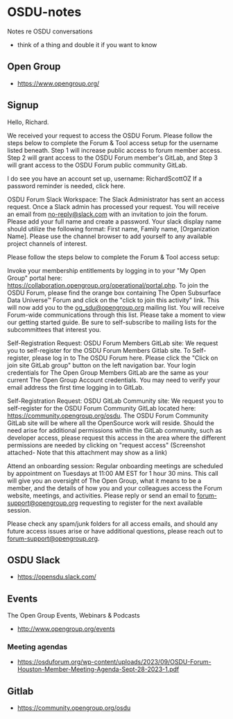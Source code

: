 # OSDU-notes
Notes re OSDU conversations
- think of a thing and double it if you want to know
## Open Group
- https://www.opengroup.org/

## Signup

Hello, Richard.

We received your request to access the OSDU Forum. Please follow the steps below to complete the Forum & Tool access setup for the username listed beneath. Step 1 will increase public access to forum member access. Step 2 will grant access to the OSDU Forum member's GitLab, and Step 3 will grant access to the OSDU Forum public community GitLab. 

I do see you have an account set up, username: RichardScottOZ
If a password reminder is needed, click here.

OSDU Forum Slack Workspace: The Slack Administrator has sent an access request. Once a Slack admin has processed your request. You will receive an email from no-reply@slack.com with an invitation to join the forum. Please add your full name and create a password. Your slack display name should utilize the following format: First name, Family name, [Organization Name]. Please use the channel browser to add yourself to any available project channels of interest.

Please follow the steps below to complete the Forum & Tool access setup:
 
Invoke your membership entitlements by logging in to your "My Open Group" portal here: https://collaboration.opengroup.org/operational/portal.php. To join the OSDU Forum, please find the orange box containing The Open Subsurface Data Universe™ Forum and click on the "click to join this activity" link. This will now add you to the og_sdu@opengroup.org mailing list. You will receive Forum-wide communications through this list. Please take a moment to view our getting started guide. Be sure to self-subscribe to mailing lists for the subcommittees that interest you.
 
Self-Registration Request: OSDU Forum Members GitLab site: We request you to self-register for the OSDU Forum Members Gitlab site. To Self-register, please log in to The OSDU Forum here. Please click the "Click on join site GitLab group" button on the left navigation bar. Your login credentials for The Open Group Members GitLab are the same as your current The Open Group Account credentials. You may need to verify your email address the first time logging in to GitLab.
 
Self-Registration Request: OSDU GitLab Community site: We request you to self-register for the OSDU Forum Community GitLab located here: https://community.opengroup.org/osdu. The OSDU Forum Community GitLab site will be where all the OpenSource work will reside. Should the need arise for additional permissions within the GitLab community, such as developer access, please request this access in the area where the different permissions are needed by clicking on "request access" (Screenshot attached- Note that this attachment may show as a link)
 
Attend an onboarding session: Regular onboarding meetings are scheduled by appointment on Tuesdays at 11:00 AM EST for 1 hour 30 mins. This call will give you an oversight of The Open Group, what it means to be a member, and the details of how you and your colleagues access the Forum website, meetings, and activities. Please reply or send an email to forum-support@opengroup.org requesting to register for the next available session.

Please check any spam/junk folders for all access emails, and should any future access issues arise or have additional questions, please reach out to forum-support@opengroup.org.

## OSDU Slack
- https://opensdu.slack.com/

## Events

The Open Group Events, Webinars & Podcasts
- http://www.opengroup.org/events

### Meeting agendas
- https://osduforum.org/wp-content/uploads/2023/09/OSDU-Forum-Houston-Member-Meeting-Agenda-Sept-28-2023-1.pdf

## Gitlab
- https://community.opengroup.org/osdu